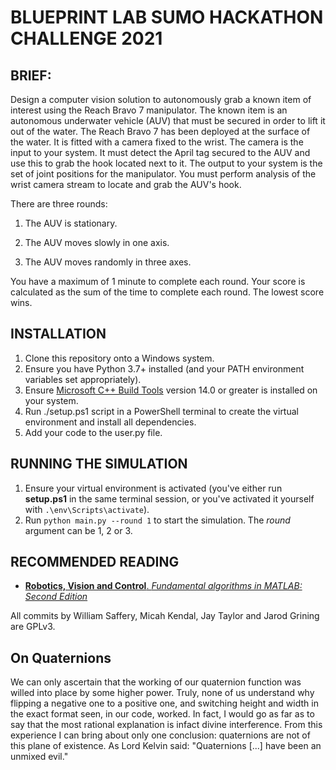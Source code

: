# BLUEPRINT LAB SUMO HACKATHON CHALLENGE 2021

## BRIEF: 
Design a computer vision solution to autonomously grab a known item of interest using the Reach Bravo 7 manipulator.
The known item is an autonomous underwater vehicle (AUV) that must be secured in order to lift it out of the water. 
The Reach Bravo 7 has been deployed at the surface of the water. It is fitted with a camera fixed to the wrist.
The camera is the input to your system. It must detect the April tag secured to the AUV and use this to grab the hook located next to it.
The output to your system is the set of joint positions for the manipulator. 
You must perform analysis of the wrist camera stream to locate and grab the AUV's hook.

There are three rounds: 

1. The AUV is stationary.

2. The AUV moves slowly in one axis.

3. The AUV moves randomly in three axes. 

You have a maximum of 1 minute to complete each round.
Your score is calculated as the sum of the time to complete each round.
The lowest score wins. 

## INSTALLATION
1. Clone this repository onto a Windows system.
2. Ensure you have Python 3.7+ installed (and your PATH environment variables set appropriately).
3. Ensure [Microsoft C++ Build Tools](https://visualstudio.microsoft.com/visual-cpp-build-tools/) version 14.0 or greater is installed on your system.
4. Run ./setup.ps1 script in a PowerShell terminal to create the virtual environment and install all dependencies.
5. Add your code to the user.py file. 

## RUNNING THE SIMULATION
1. Ensure your virtual environment is activated (you've either run **setup.ps1** in the same terminal session, or you've activated it yourself with `.\env\Scripts\activate`).
2. Run `python main.py --round 1` to start the simulation. The *round* argument can be 1, 2 or 3.

## RECOMMENDED READING
- [**Robotics, Vision and Control**. *Fundamental algorithms in MATLAB: Second Edition*](https://petercorke.com/rvc/home/)

All commits by William Saffery, Micah Kendal, Jay Taylor and Jarod Grining are GPLv3.

## On Quaternions

We can only ascertain that the working of our quaternion function was willed into place by some higher power. Truly, none of us understand why flipping a negative one to a positive one, and switching height and width in the exact format seen, in our code, worked. In fact, I would go as far as to say that the most rational explanation is infact divine interference. From this experience I can bring about only one conclusion: quaternions are not of this plane of existence. As Lord Kelvin said: "Quaternions [...] have been an unmixed evil."
